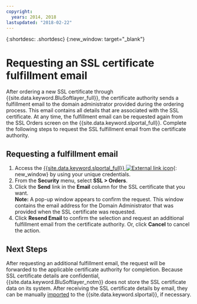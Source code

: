 ```yaml
---
copyright:
  years: 2014, 2018
lastupdated: "2018-02-22"
---
```


{:shortdesc: .shortdesc}
{:new_window: target="_blank"}

# Requesting an SSL certificate fulfillment email

After ordering a new SSL certificate through {{site.data.keyword.BluSoftlayer_full}}, the certificate authority sends a fulfillment email to the domain administrator provided during the ordering process. This email contains all details that are associated with the SSL certificate. At any time, the fulfillment email can be requested again from the SSL Orders screen on the {{site.data.keyword.slportal_full}}. Complete the following steps to request the SSL fulfillment email from the certificate authority.

## Requesting a fulfillment email

1. Access the [{{site.data.keyword.slportal_full}} ![External link icon](../../icons/launch-glyph.svg "External link icon")](https://control.softlayer.com/){: new_window} by using your unique credentials.
2. From the **Security** menu, select **SSL > Orders**.
3. Click the **Send** link in the **Email** column for the SSL certificate that you want.<br/>**Note:** A pop-up window appears to confirm the request. This window contains the email address for the Domain Administrator that was provided when the SSL certificate was requested.
4. Click **Resend Email** to confirm the selection and request an additional fulfillment email from the certificate authority.  Or, click **Cancel** to cancel the action.

## Next Steps

After requesting an additional fulfillment email, the request will be forwarded to the applicable certificate authority for completion. Because SSL certificate details are confidential, {{site.data.keyword.BluSoftlayer_notm}} does not store the SSL certificate data on its system. After receiving the SSL certificate details by email, they can be manually [imported](import-ssl-certificate.html) to the {{site.data.keyword.slportal}}, if necessary.
